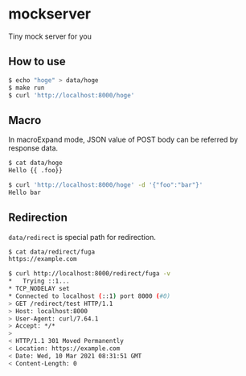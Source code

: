 # mockserver

Tiny mock server for you

## How to use
```sh
$ echo "hoge" > data/hoge
$ make run
$ curl 'http://localhost:8000/hoge'
```

## Macro
In macroExpand mode, JSON value of POST body can be referred by response data.
```sh
$ cat data/hoge
Hello {{ .foo}}

$ curl 'http://localhost:8000/hoge' -d '{"foo":"bar"}'
Hello bar
```
## Redirection
`data/redirect` is special path for redirection.
```sh
$ cat data/redirect/fuga
https://example.com

$ curl http://localhost:8000/redirect/fuga -v
*   Trying ::1...
* TCP_NODELAY set
* Connected to localhost (::1) port 8000 (#0)
> GET /redirect/test HTTP/1.1
> Host: localhost:8000
> User-Agent: curl/7.64.1
> Accept: */*
>
< HTTP/1.1 301 Moved Permanently
< Location: https://example.com
< Date: Wed, 10 Mar 2021 08:31:51 GMT
< Content-Length: 0
```
